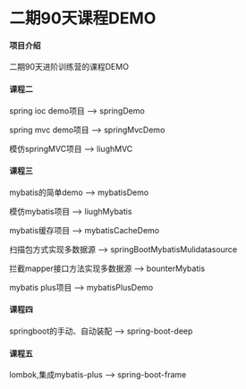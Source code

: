 # 二期90天课程DEMO

#### 项目介绍
二期90天进阶训练营的课程DEMO

#### 课程二
spring ioc demo项目 --> springDemo

spring mvc demo项目 --> springMvcDemo

模仿springMVC项目 --> liughMVC

#### 课程三
mybatis的简单demo --> mybatisDemo

模仿mybatis项目 --> liughMybatis

mybatis缓存项目 --> mybatisCacheDemo

扫描包方式实现多数据源 --> springBootMybatisMulidatasource

拦截mapper接口方法实现多数据源 --> bounterMybatis

mybatis plus项目 --> mybatisPlusDemo

#### 课程四
springboot的手动、自动装配 --> spring-boot-deep

#### 课程五
lombok,集成mybatis-plus --> spring-boot-frame